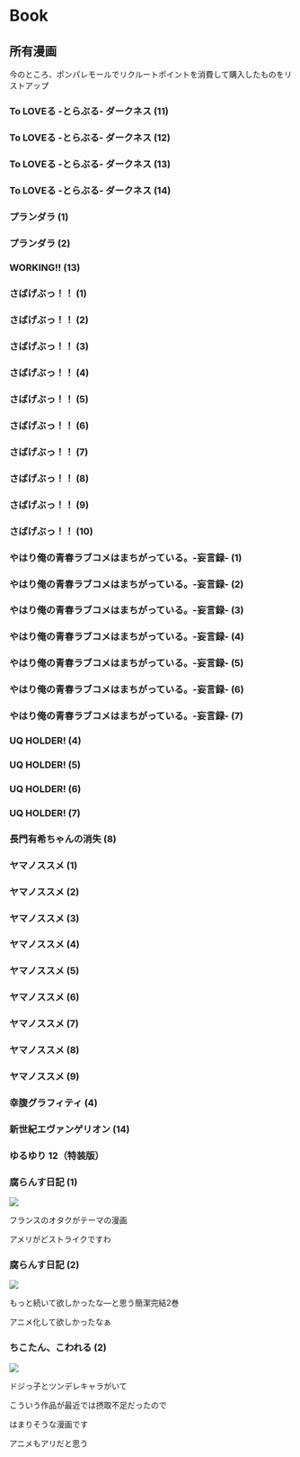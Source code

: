 Book
====

所有漫画
-------

今のところ、ポンパレモールでリクルートポイントを消費して購入したものをリストアップ

### To LOVEる -とらぶる- ダークネス (11)
### To LOVEる -とらぶる- ダークネス (12)
### To LOVEる -とらぶる- ダークネス (13)
### To LOVEる -とらぶる- ダークネス (14)
### プランダラ (1)
### プランダラ (2)
### WORKING!! (13)
### さばげぶっ！！ (1)
### さばげぶっ！！ (2)
### さばげぶっ！！ (3)
### さばげぶっ！！ (4)
### さばげぶっ！！ (5)
### さばげぶっ！！ (6)
### さばげぶっ！！ (7)
### さばげぶっ！！ (8)
### さばげぶっ！！ (9)
### さばげぶっ！！ (10)
### やはり俺の青春ラブコメはまちがっている。-妄言録- (1)
### やはり俺の青春ラブコメはまちがっている。-妄言録- (2)
### やはり俺の青春ラブコメはまちがっている。-妄言録- (3)
### やはり俺の青春ラブコメはまちがっている。-妄言録- (4)
### やはり俺の青春ラブコメはまちがっている。-妄言録- (5)
### やはり俺の青春ラブコメはまちがっている。-妄言録- (6)
### やはり俺の青春ラブコメはまちがっている。-妄言録- (7)
### UQ HOLDER! (4)
### UQ HOLDER! (5)
### UQ HOLDER! (6)
### UQ HOLDER! (7)
### 長門有希ちゃんの消失 (8)
### ヤマノススメ (1)
### ヤマノススメ (2)
### ヤマノススメ (3)
### ヤマノススメ (4)
### ヤマノススメ (5)
### ヤマノススメ (6)
### ヤマノススメ (7)
### ヤマノススメ (8)
### ヤマノススメ (9)
### 幸腹グラフィティ (4)
### 新世紀エヴァンゲリオン (14)
### ゆるゆり 12（特装版）
### 腐らんす日記 (1)

<a rel="nofollow" href="http://www.amazon.co.jp/gp/product/4063825965/ref=as_li_ss_il?ie=UTF8&camp=247&creative=7399&creativeASIN=4063825965&linkCode=as2&tag=infirmaria112-22"><img border="0" src="http://ws-fe.amazon-adsystem.com/widgets/q?_encoding=UTF8&ASIN=4063825965&Format=_SL250_&ID=AsinImage&MarketPlace=JP&ServiceVersion=20070822&WS=1&tag=infirmaria112-22" ></a><img src="http://ir-jp.amazon-adsystem.com/e/ir?t=infirmaria112-22&l=as2&o=9&a=4063825965" width="1" height="1" border="0" alt="" style="border:none !important; margin:0px !important;" />

フランスのオタクがテーマの漫画

アメリがどストライクですわ

### 腐らんす日記 (2)

<a rel="nofollow" href="http://www.amazon.co.jp/gp/product/4063826864/ref=as_li_ss_il?ie=UTF8&camp=247&creative=7399&creativeASIN=4063826864&linkCode=as2&tag=infirmaria112-22"><img border="0" src="http://ws-fe.amazon-adsystem.com/widgets/q?_encoding=UTF8&ASIN=4063826864&Format=_SL250_&ID=AsinImage&MarketPlace=JP&ServiceVersion=20070822&WS=1&tag=infirmaria112-22" ></a><img src="http://ir-jp.amazon-adsystem.com/e/ir?t=infirmaria112-22&l=as2&o=9&a=4063826864" width="1" height="1" border="0" alt="" style="border:none !important; margin:0px !important;" />

もっと続いて欲しかったな―と思う簡潔完結2巻

アニメ化して欲しかったなぁ

### ちこたん、こわれる (2)

<a rel="nofollow" href="http://www.amazon.co.jp/gp/product/4063827194/ref=as_li_ss_il?ie=UTF8&camp=247&creative=7399&creativeASIN=4063827194&linkCode=as2&tag=infirmaria112-22"><img border="0" src="http://ws-fe.amazon-adsystem.com/widgets/q?_encoding=UTF8&ASIN=4063827194&Format=_SL250_&ID=AsinImage&MarketPlace=JP&ServiceVersion=20070822&WS=1&tag=infirmaria112-22" ></a><img src="http://ir-jp.amazon-adsystem.com/e/ir?t=infirmaria112-22&l=as2&o=9&a=4063827194" width="1" height="1" border="0" alt="" style="border:none !important; margin:0px !important;" />

ドジっ子とツンデレキャラがいて

こういう作品が最近では摂取不足だったので

はまりそうな漫画です

アニメもアリだと思う
